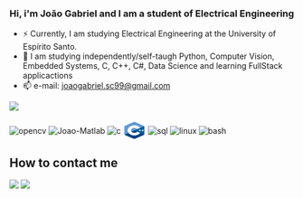 ### Hi, i'm João Gabriel and I am a student of Electrical Engineering

- ⚡ Currently, I am studying Electrical Engineering at the University of Espírito Santo.
- 📝 I am studying independently/self-taugh Python, Computer Vision, Embedded Systems, C, C++, C#, Data Science and learning FullStack applicactions
- 📫 e-mail: joaogabriel.sc99@gmail.com

<div>
  <a href="https://github.com/JoaoGabrielSC">
  <img height="180em" src="https://github-readme-stats.vercel.app/api/top-langs/?username=viniciusbaltoe&layout=compact&langs_count=10&theme=github_dark"/>
  </a>
</div>

<div style="display: inline_block"><br>
  <img align="center" alt="opencv" height="30" width="40"
src="https://www.vectorlogo.zone/logos/opencv/opencv-icon.svg">
  <img align="center" alt="Joao-Matlab" height="30" width="40"
src="https://cdn.jsdelivr.net/gh/devicons/devicon/icons/python/python-original-wordmark.svg"
  <img align="center" alt="Joao-Matlab" height="30" width="40"       
src="https://cdn.jsdelivr.net/gh/devicons/devicon/icons/matlab/matlab-original.svg">
  <img align="center" alt="c" height="30" width="40"
src="https://cdn.jsdelivr.net/gh/devicons/devicon/icons/c/c-original.svg">
  <img align="center" alt="cpp" height="30" width="40"
src="https://raw.githubusercontent.com/devicons/devicon/master/icons/cplusplus/cplusplus-original.svg">
  <img align="center" alt="sql" height="30" width="40"
src="https://cdn.jsdelivr.net/gh/devicons/devicon/icons/microsoftsqlserver/microsoftsqlserver-plain-wordmark.svg">
  <img align="center" alt="linux" height="30" width="40"
src="https://cdn.jsdelivr.net/gh/devicons/devicon/icons/linux/linux-original.svg">
  <img align="center" alt="bash" height="30" width="40"
src="https://www.vectorlogo.zone/logos/gnu_bash/gnu_bash-icon.svg">
  
</div>

## How to contact me

<div> 
  <a href="https://www.linkedin.com/in/joão-gabriel2908/" target="_blank"><img src="https://img.shields.io/badge/LinkedIn-0077B5?style=for-the-badge&logo=linkedin&logoColor=white" target="_blank"></a>
  <a href = "mailto:joaogabriel.sc99@gmail.com"><img src="https://img.shields.io/badge/Gmail-D14836?style=for-the-badge&logo=gmail&logoColor=white" target="_blank"></a>
</div>    
